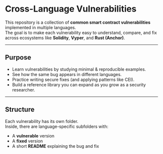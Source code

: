 # Cross-Language Vulnerabilities

This repository is a collection of **common smart contract vulnerabilities** implemented in multiple languages.  
The goal is to make each vulnerability easy to understand, compare, and fix across ecosystems like **Solidity**, **Vyper**, and **Rust (Anchor)**.

---

## Purpose
- Learn vulnerabilities by studying minimal & reproducible examples.
- See how the same bug appears in different languages.
- Practice writing secure fixes (and applying patterns like CEI).
- Build a reference library you can expand as you grow as a security researcher.

---

## Structure
Each vulnerability has its own folder.  
Inside, there are language-specific subfolders with:
- A **vulnerable** version  
- A **fixed** version  
- A short **README** explaining the bug and fix  

